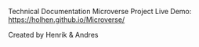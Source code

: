 Technical Documentation Microverse Project
Live Demo: https://holhen.github.io/Microverse/

Created by Henrik & Andres
